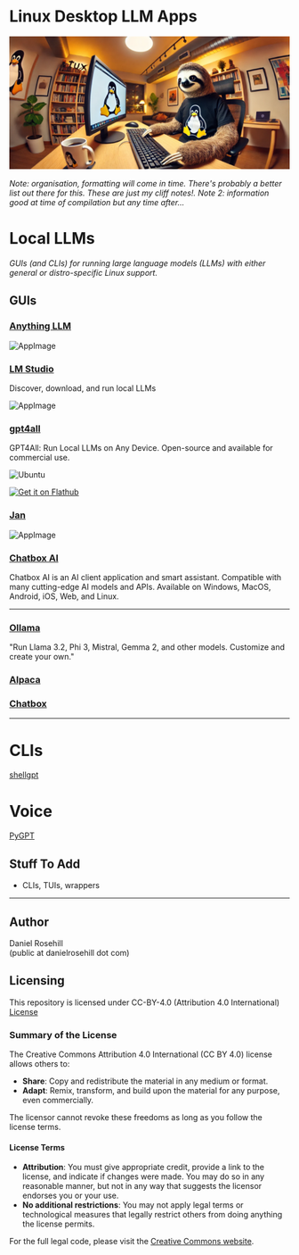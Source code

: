 # Linux Desktop LLM Apps

![alt text](images/banner.webp)

*Note: organisation, formatting will come in time. There's probably a better list out there for this. These are just my cliff notes!. Note 2: information good at time of compilation but any time after...*

# Local LLMs
*GUIs (and CLIs) for running large language models (LLMs) with either general or distro-specific Linux support.*

## GUIs

### [Anything LLM](https://docs.anythingllm.com/installation-desktop/linux#install-using-the-installer-script)

![AppImage](https://img.shields.io/badge/package-AppImage-lightgrey)

### [LM Studio](https://lmstudio.ai)

Discover, download, and run local LLMs

![AppImage](https://img.shields.io/badge/package-AppImage-lightgrey)

### [gpt4all](https://github.com/nomic-ai/gpt4all)

GPT4All: Run Local LLMs on Any Device. Open-source and available for commercial use.

![Ubuntu](https://img.shields.io/badge/Ubuntu-FFDD00?logo=ubuntu&logoColor=white)

[![Get it on Flathub](https://flathub.org/assets/badges/flathub-badge.svg)](https://flathub.org/apps/io.gpt4all.gpt4all)

### [Jan](https://jan.ai/)

![AppImage](https://img.shields.io/badge/package-AppImage-lightgrey)

### [Chatbox AI](https://chatboxai.app/en)

Chatbox AI is an AI client application and smart assistant. Compatible with many cutting-edge AI models and APIs. Available on Windows, MacOS, Android, iOS, Web, and Linux.


---

### [Ollama](https://ollama.com/)

"Run Llama 3.2, Phi 3, Mistral, Gemma 2, and other models. Customize and create your own."

### [Alpaca](https://github.com/Jeffser/Alpaca)

### [Chatbox](https://github.com/Bin-Huang/chatbox)



---

# CLIs

[shellgpt](https://github.com/jiacai2050/shellgpt)

# Voice 

[PyGPT](https://pygpt.net/)

 
## Stuff To Add

- CLIs, TUIs, wrappers

---

## Author

Daniel Rosehill  
(public at danielrosehill dot com)

## Licensing

This repository is licensed under CC-BY-4.0 (Attribution 4.0 International) 
[License](https://creativecommons.org/licenses/by/4.0/)

### Summary of the License
The Creative Commons Attribution 4.0 International (CC BY 4.0) license allows others to:
- **Share**: Copy and redistribute the material in any medium or format.
- **Adapt**: Remix, transform, and build upon the material for any purpose, even commercially.

The licensor cannot revoke these freedoms as long as you follow the license terms.

#### License Terms
- **Attribution**: You must give appropriate credit, provide a link to the license, and indicate if changes were made. You may do so in any reasonable manner, but not in any way that suggests the licensor endorses you or your use.
- **No additional restrictions**: You may not apply legal terms or technological measures that legally restrict others from doing anything the license permits.

For the full legal code, please visit the [Creative Commons website](https://creativecommons.org/licenses/by/4.0/legalcode).